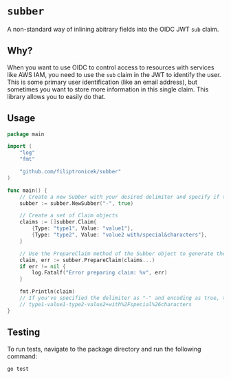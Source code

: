 # `subber`
A non-standard way of inlining abitrary fields into the OIDC JWT `sub` claim.

## Why?

When you want to use OIDC to control access to resources with services like AWS IAM, you need to use the `sub` claim in the JWT to identify the user. This is some primary user identification (like an email address), but sometimes you want to store more information in this single claim. This library allows you to easily do that.

## Usage

```go
package main

import (
	"log"
	"fmt"

	"github.com/filiptronicek/subber"
)

func main() {
	// Create a new Subber with your desired delimiter and specify if the claim value should be URL-encoded
	subber := subber.NewSubber("-", true)

	// Create a set of Claim objects
	claims := []subber.Claim{
		{Type: "type1", Value: "value1"},
		{Type: "type2", Value: "value2 with/special&characters"},
	}

	// Use the PrepareClaim method of the Subber object to generate the claim string
	claim, err := subber.PrepareClaim(claims...)
	if err != nil {
		log.Fatalf("Error preparing claim: %v", err)
	}

	fmt.Println(claim)
	// If you've specified the delimiter as "-" and encoding as true, this will output:
	// type1-value1-type2-value2+with%2Fspecial%26characters
}
```

## Testing

To run tests, navigate to the package directory and run the following command:

```bash
go test
```
